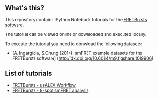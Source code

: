 What's this?
------------

This repository contains IPython Notebook tutorials for the
[FRETBursts software](https://github.com/tritemio/FRETBursts).

The tutorial can be viewed online or downloaded and executed locally.

To execute the tutorial you need to donwload the following datasets:

* [A. Ingargiola, S.Chung (2014): smFRET example datasets for the FRETBursts software]
(http://dx.doi.org/10.6084/m9.figshare.1019906)

List of tutorials
-----------------

* [FRETBursts - usALEX Workflow](http://nbviewer.ipython.org/urls/raw.github.com/tritemio/FRETBursts_notebooks/master/notebooks/FRETBursts%2520-%2520usALEX%2520Workflow.ipynb)
* [FRETBursts - 8-spot smFRET analysis](http://nbviewer.ipython.org/urls/raw.github.com/tritemio/FRETBursts_notebooks/master/notebooks/FRETBursts%2520-%25208-spot%2520smFRET%2520analysis.ipynb)
